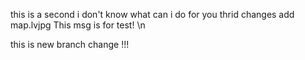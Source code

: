this is a second
i don't know what can i do for you
thrid changes
add map.lvjpg
This msg is for test! \n

this is new branch change !!!
